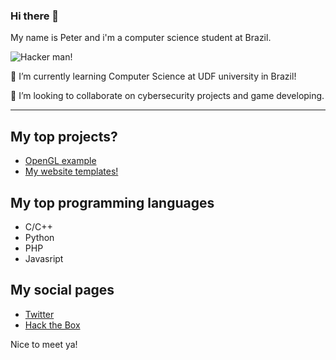 ### Hi there 👋
My name is Peter and i'm a computer science student at Brazil.

![Hacker man!](https://media.giphy.com/media/MM0Jrc8BHKx3y/giphy.gif)


🌱 I’m currently learning Computer Science at UDF university in Brazil!

👯 I’m looking to collaborate on cybersecurity projects and game developing.

---

## My top projects?
* [OpenGL example](https://github.com/peterspbr/opengl-game-engine)
* [My website templates!](https://github.com/peterspbr/peterspbr.github.io)

## My top programming languages
* C/C++
* Python
* PHP
* Javasript

## My social pages
* [Twitter](https://twiter.com/HSPeterSS)
* [Hack the Box](https://www.hackthebox.eu/home/users/profile/352775)

Nice to meet ya!
